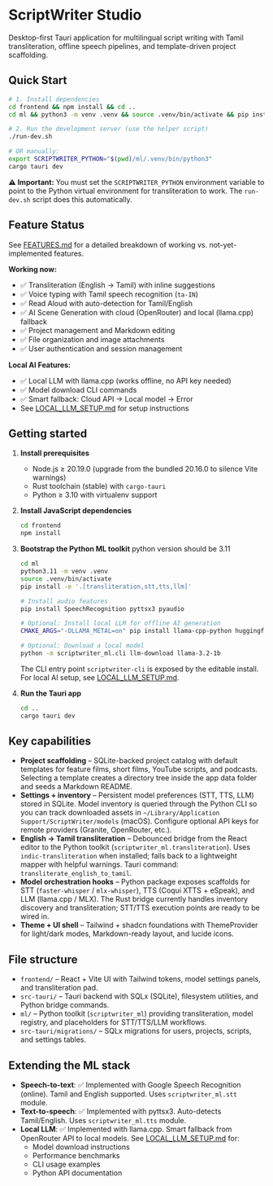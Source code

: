 # ScriptWriter Studio

Desktop-first Tauri application for multilingual script writing with Tamil transliteration, offline speech pipelines, and template-driven project scaffolding.

## Quick Start

```bash
# 1. Install dependencies
cd frontend && npm install && cd ..
cd ml && python3 -m venv .venv && source .venv/bin/activate && pip install -e . && pip install indic-transliteration && cd ..

# 2. Run the development server (use the helper script)
./run-dev.sh

# OR manually:
export SCRIPTWRITER_PYTHON="$(pwd)/ml/.venv/bin/python3"
cargo tauri dev
```

**⚠️ Important:** You must set the `SCRIPTWRITER_PYTHON` environment variable to point to the Python virtual environment for transliteration to work. The `run-dev.sh` script does this automatically.

## Feature Status

See [FEATURES.md](./FEATURES.md) for a detailed breakdown of working vs. not-yet-implemented features.

**Working now:**
- ✅ Transliteration (English → Tamil) with inline suggestions
- ✅ Voice typing with Tamil speech recognition (`ta-IN`)
- ✅ Read Aloud with auto-detection for Tamil/English
- ✅ AI Scene Generation with cloud (OpenRouter) and local (llama.cpp) fallback
- ✅ Project management and Markdown editing
- ✅ File organization and image attachments
- ✅ User authentication and session management

**Local AI Features:**
- ✅ Local LLM with llama.cpp (works offline, no API key needed)
- ✅ Model download CLI commands
- ✅ Smart fallback: Cloud API → Local model → Error
- See [LOCAL_LLM_SETUP.md](LOCAL_LLM_SETUP.md) for setup instructions

## Getting started

1. **Install prerequisites**
   - Node.js ≥ 20.19.0 (upgrade from the bundled 20.16.0 to silence Vite warnings)
   - Rust toolchain (stable) with `cargo-tauri`
   - Python ≥ 3.10 with virtualenv support
2. **Install JavaScript dependencies**
   ```bash
   cd frontend
   npm install
   ```
3. **Bootstrap the Python ML toolkit**
python version should be 3.11
   ```bash
   cd ml
   python3.11 -m venv .venv
   source .venv/bin/activate
   pip install -e '.[transliteration,stt,tts,llm]'
   
   # Install audio features
   pip install SpeechRecognition pyttsx3 pyaudio
   
   # Optional: Install local LLM for offline AI generation
   CMAKE_ARGS="-DLLAMA_METAL=on" pip install llama-cpp-python huggingface-hub
   
   # Optional: Download a local model
   python -m scriptwriter_ml.cli llm-download llama-3.2-1b
   ```
   
   The CLI entry point `scriptwriter-cli` is exposed by the editable install. For local AI setup, see [LOCAL_LLM_SETUP.md](LOCAL_LLM_SETUP.md).
4. **Run the Tauri app**
   ```bash
   cd ..
   cargo tauri dev
   ```

## Key capabilities

- **Project scaffolding** – SQLite-backed project catalog with default templates for feature films, short films, YouTube scripts, and podcasts. Selecting a template creates a directory tree inside the app data folder and seeds a Markdown README.
- **Settings + inventory** – Persistent model preferences (STT, TTS, LLM) stored in SQLite. Model inventory is queried through the Python CLI so you can track downloaded assets in `~/Library/Application Support/ScriptWriter/models` (macOS). Configure optional API keys for remote providers (Granite, OpenRouter, etc.).
- **English → Tamil transliteration** – Debounced bridge from the React editor to the Python toolkit (`scriptwriter_ml.transliteration`). Uses `indic-transliteration` when installed; falls back to a lightweight mapper with helpful warnings. Tauri command: `transliterate_english_to_tamil`.
- **Model orchestration hooks** – Python package exposes scaffolds for STT (`faster-whisper` / `mlx-whisper`), TTS (Coqui XTTS + eSpeak), and LLM (llama.cpp / MLX). The Rust bridge currently handles inventory discovery and transliteration; STT/TTS execution points are ready to be wired in.
- **Theme + UI shell** – Tailwind + shadcn foundations with ThemeProvider for light/dark modes, Markdown-ready layout, and lucide icons.

## File structure

- `frontend/` – React + Vite UI with Tailwind tokens, model settings panels, and transliteration pad.
- `src-tauri/` – Tauri backend with SQLx (SQLite), filesystem utilities, and Python bridge commands.
- `ml/` – Python toolkit (`scriptwriter_ml`) providing transliteration, model registry, and placeholders for STT/TTS/LLM workflows.
- `src-tauri/migrations/` – SQLx migrations for users, projects, scripts, and settings tables.

## Extending the ML stack

- **Speech-to-text**: ✅ Implemented with Google Speech Recognition (online). Tamil and English supported. Uses `scriptwriter_ml.stt` module.
- **Text-to-speech**: ✅ Implemented with pyttsx3. Auto-detects Tamil/English. Uses `scriptwriter_ml.tts` module.
- **Local LLM**: ✅ Implemented with llama.cpp. Smart fallback from OpenRouter API to local models. See [LOCAL_LLM_SETUP.md](LOCAL_LLM_SETUP.md) for:
  - Model download instructions
  - Performance benchmarks
  - CLI usage examples
  - Python API documentation
